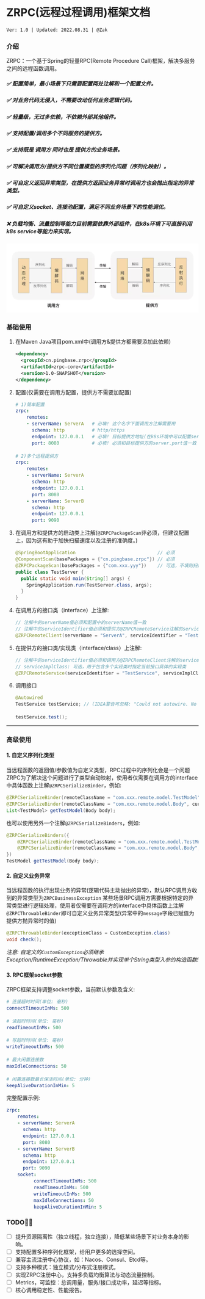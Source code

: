 # ZRPC(远程过程调用)框架文档
    Ver: 1.0 | Updated: 2022.08.31 | @Zak
### 介绍
ZRPC：一个基于Spring的轻量RPC(Remote Procedure Call)框架，解决多服务之间的远程函数调用。
##### ✅ 配置简单，最小场景下只需要配置两处注解和一个配置文件。
##### ✅ 对业务代码无侵入，不需要改动任何业务逻辑代码。
##### ✅ 轻量级，无过多依赖，不依赖外部其他组件。
##### ✅ 支持配置/调用多个不同服务的提供方。
##### ✅ 支持既是 调用方 同时也是 提供方的业务场景。
##### ✅ 可解决调用方/提供方不同位置模型的序列化问题（序列化映射）。
##### ✅ 可自定义返回异常类型，在提供方返回业务异常时调用方也会抛出指定的异常类型。
##### ✅ 可自定义socket、连接池配置，满足不同业务场景下的性能调优。
##### ❌ 负载均衡、流量控制等能力目前需要依靠外部组件，在k8s环境下可直接利用k8s service等能力来实现。

![框架实现原理](images/RPC.jpeg)
### 基础使用

1. 在Maven Java项目pom.xml中(调用方&提供方都需要添加此依赖)
    ```xml
    <dependency>
      <groupId>cn.pingbase.zrpc</groupId>
      <artifactId>zrpc-core</artifactId>
      <version>1.0-SNAPSHOT</version>
    </dependency>
    ```
2. 配置(仅需要在调用方配置，提供方不需要加配置)
    ```yaml
    # 1)简单配置
    zrpc:
        remotes:
        - serverName: ServerA   # 必填! 这个名字下面调用方注解需要用
          schema: http          # http/https
          endpoint: 127.0.0.1   # 必填! 目标提供方地址(在k8s环境中可以配置service name)
          port: 8080            # 必填! 必须和目标提供方的server.port值一致
    
    # 2)多个远程提供方
    zrpc:
        remotes:
        - serverName: ServerA
          schema: http
          endpoint: 127.0.0.1
          port: 8080
        - serverName: ServerB
          schema: http
          endpoint: 127.0.0.1
          port: 9090
    ```
3. 在调用方和提供方的启动类上注解(`@ZRPCPackageScan`非必须，但建议配置上，因为这有助于加快扫描速度以及注册的准确度。)
   ```java
   @SpringBootApplication                              // 必须
   @ComponentScan(basePackages = {"cn.pingbase.zrpc"}) // 必须
   @ZRPCPackageScan(basePackages = {"com.xxx.yyy"})    // 可选，不填则扫描所有
   public class TestServer {
     public static void main(String[] args) {
       SpringApplication.run(TestServer.class, args);
     }
   }
   ```
4. 在调用方的接口类（interface）上注解:
    ```java
    // 注解中的serverName值必须和配置中的serverName值一致
    // 注解中的serviceIdentifier值必须和提供方@ZRPCRemoteService注解的serviceIdentifier值一致
    @ZRPCRemoteClient(serverName = "ServerA", serviceIdentifier = "TestService")
    ```
5. 在提供方的接口类/实现类（interface/class）上注解:
   ```java
   // 注解中的serviceIdentifier值必须和调用方@ZRPCRemoteClient注解的serviceIdentifier值一致
   // serviceImplClass: 可选，用于包含多个实现类时指定当前接口具体的实现类
   @ZRPCRemoteService(serviceIdentifier = "TestService", serviceImplClass = xxxx.class)
   ```
6. 调用接口
    ```java
    @Autowired
    TestService testService; // (IDEA警告可忽略: "Could not autowire. No beans of 'TestService' type found.")
    
    testService.test();
    ```
---

### 高级使用

#### 1. 自定义序列化类型

当远程函数的返回值/参数值为自定义类型，RPC过程中的序列化会是一个问题
ZRPC为了解决这个问题进行了类型自动映射，使用者仅需要在调用方的interface中具体函数上注解`@ZRPCSerializeBinder`，例如:

```java
@ZRPCSerializeBinder(remoteClassName = "com.xxx.remote.model.TestModel", currentClass = TestModel.class)
@ZRPCSerializeBinder(remoteClassName = "com.xxx.remote.model.Body", currentClass = Body.class)
List<TestModel> getTestModel(Body body);
```
也可以使用另外一个注解`@ZRPCSerializeBinders`，例如:
```java
@ZRPCSerializeBinders({
    @ZRPCSerializeBinder(remoteClassName = "com.xxx.remote.model.TestModel", currentClass = TestModel.class),
    @ZRPCSerializeBinder(remoteClassName = "com.xxx.remote.model.Body", currentClass = Body.class)
})
TestModel getTestModel(Body body);
```

#### 2. 自定义业务异常

当远程函数的执行出现业务的异常(逻辑代码主动抛出的异常)，默认RPC调用方收到的异常类型为`ZRPCBusinessException`
某些场景RPC调用方需要根据特定的异常类型进行逻辑处理，使用者仅需要在调用方的interface中具体函数上注解`@ZRPCThrowableBinder`即可自定义业务异常类型(异常中的`message`字段已赋值为提供方抛异常时的值)
```java
@ZRPCThrowableBinder(exceptionClass = CustomException.class)
void check();
```
*注意: 自定义的`CustomException`必须继承Exception/RuntimeException/Throwable并实现单个String类型入参的构造函数!*

#### 3. RPC框架socket参数
ZRPC框架支持调整socket参数，当前默认参数及含义:
```yaml
# 连接超时时间(单位: 毫秒)
connectTimeoutInMs: 500

# 读超时时间(单位: 毫秒)
readTimeoutInMs: 500

# 写超时时间(单位: 毫秒)
writeTimeoutInMs: 500

# 最大闲置连接数
maxIdleConnections: 50

# 闲置连接数最长保活时间(单位: 分钟)
keepAliveDurationInMin: 5
```
完整配置示例:
```yaml
zrpc:
    remotes:
    - serverName: ServerA
      schema: http
      endpoint: 127.0.0.1
      port: 8080
    - serverName: ServerB
      schema: http
      endpoint: 127.0.0.1
      port: 9090
    socket:
          connectTimeoutInMs: 500
          readTimeoutInMs: 500
          writeTimeoutInMs: 500
          maxIdleConnections: 50
          keepAliveDurationInMin: 5
```

### TODO🚴‍♂️
- [ ] 提升资源隔离性（独立线程，独立连接），降低某些场景下对业务本身的影响。
- [ ] 支持配置多种序列化框架，给用户更多的选择空间。
- [ ] 兼容主流注册中心协议，如：Nacos、Consul、Etcd等。
- [ ] 支持多种模式：独立模式/分布式注册模式。
- [ ] 实现ZRPC注册中心，支持多负载均衡算法与动态流量控制。
- [ ] Metrics，可监控：总调用量，服务/接口成功率，延迟等指标。
- [ ] 核心调用稳定性、性能报告。
